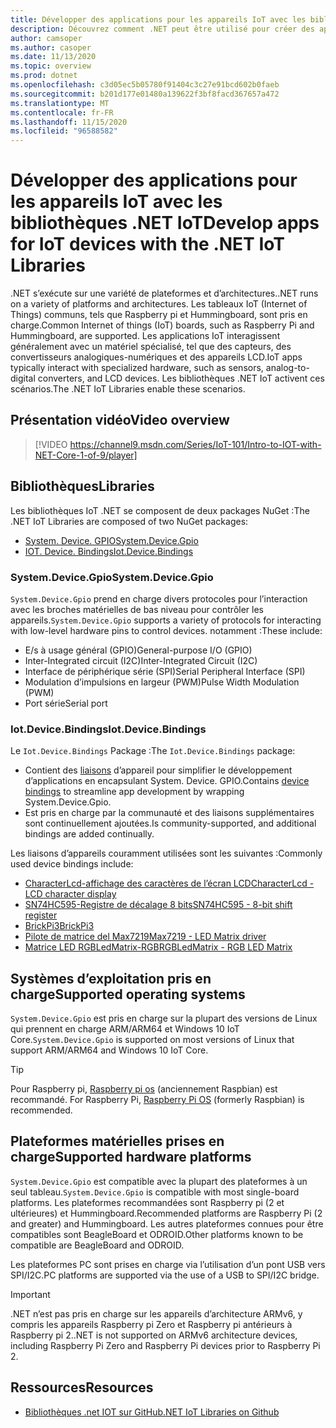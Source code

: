```yaml
---
title: Développer des applications pour les appareils IoT avec les bibliothèques .NET IoT
description: Découvrez comment .NET peut être utilisé pour créer des applications pour les appareils IoT et les scénarios.
author: camsoper
ms.author: casoper
ms.date: 11/13/2020
ms.topic: overview
ms.prod: dotnet
ms.openlocfilehash: c3d05ec5b05780f91404c3c27e91bcd602b0faeb
ms.sourcegitcommit: b201d177e01480a139622f3bf8facd367657a472
ms.translationtype: MT
ms.contentlocale: fr-FR
ms.lasthandoff: 11/15/2020
ms.locfileid: "96588582"
---
```

# <a name="develop-apps-for-iot-devices-with-the-net-iot-libraries"></a><span data-ttu-id="4f84c-103">Développer des applications pour les appareils IoT avec les bibliothèques .NET IoT</span><span class="sxs-lookup"><span data-stu-id="4f84c-103">Develop apps for IoT devices with the .NET IoT Libraries</span></span>

<span data-ttu-id="4f84c-104">.NET s’exécute sur une variété de plateformes et d’architectures.</span><span class="sxs-lookup"><span data-stu-id="4f84c-104">.NET runs on a variety of platforms and architectures.</span></span> <span data-ttu-id="4f84c-105">Les tableaux IoT (Internet of Things) communs, tels que Raspberry pi et Hummingboard, sont pris en charge.</span><span class="sxs-lookup"><span data-stu-id="4f84c-105">Common Internet of things (IoT) boards, such as Raspberry Pi and Hummingboard, are supported.</span></span> <span data-ttu-id="4f84c-106">Les applications IoT interagissent généralement avec un matériel spécialisé, tel que des capteurs, des convertisseurs analogiques-numériques et des appareils LCD.</span><span class="sxs-lookup"><span data-stu-id="4f84c-106">IoT apps typically interact with specialized hardware, such as sensors, analog-to-digital converters, and LCD devices.</span></span> <span data-ttu-id="4f84c-107">Les bibliothèques .NET IoT activent ces scénarios.</span><span class="sxs-lookup"><span data-stu-id="4f84c-107">The .NET IoT Libraries enable these scenarios.</span></span>

## <a name="video-overview"></a><span data-ttu-id="4f84c-108">Présentation vidéo</span><span class="sxs-lookup"><span data-stu-id="4f84c-108">Video overview</span></span>

<!--markdownlint-disable MD034 -->
> [!VIDEO https://channel9.msdn.com/Series/IoT-101/Intro-to-IOT-with-NET-Core-1-of-9/player]

## <a name="libraries"></a><span data-ttu-id="4f84c-109">Bibliothèques</span><span class="sxs-lookup"><span data-stu-id="4f84c-109">Libraries</span></span>

<span data-ttu-id="4f84c-110">Les bibliothèques IoT .NET se composent de deux packages NuGet :</span><span class="sxs-lookup"><span data-stu-id="4f84c-110">The .NET IoT Libraries are composed of two NuGet packages:</span></span>

- <span data-ttu-id="4f84c-111">[System. Device. GPIO](https://www.nuget.org/packages/System.Device.Gpio/)<span class="docon docon-navigate-external x-hidden-focus"></span></span><span class="sxs-lookup"><span data-stu-id="4f84c-111">[System.Device.Gpio](https://www.nuget.org/packages/System.Device.Gpio/) <span class="docon docon-navigate-external x-hidden-focus"></span></span></span>
- <span data-ttu-id="4f84c-112">[IOT. Device. Bindings](https://www.nuget.org/packages/Iot.Device.Bindings/)<span class="docon docon-navigate-external x-hidden-focus"></span></span><span class="sxs-lookup"><span data-stu-id="4f84c-112">[Iot.Device.Bindings](https://www.nuget.org/packages/Iot.Device.Bindings/) <span class="docon docon-navigate-external x-hidden-focus"></span></span></span>

### <a name="systemdevicegpio"></a><span data-ttu-id="4f84c-113">System.Device.Gpio</span><span class="sxs-lookup"><span data-stu-id="4f84c-113">System.Device.Gpio</span></span>

<span data-ttu-id="4f84c-114">`System.Device.Gpio` prend en charge divers protocoles pour l’interaction avec les broches matérielles de bas niveau pour contrôler les appareils.</span><span class="sxs-lookup"><span data-stu-id="4f84c-114">`System.Device.Gpio` supports a variety of protocols for interacting with low-level hardware pins to control devices.</span></span> <span data-ttu-id="4f84c-115">notamment :</span><span class="sxs-lookup"><span data-stu-id="4f84c-115">These include:</span></span>

- <span data-ttu-id="4f84c-116">E/s à usage général (GPIO)</span><span class="sxs-lookup"><span data-stu-id="4f84c-116">General-purpose I/O (GPIO)</span></span>
- <span data-ttu-id="4f84c-117">Inter-Integrated circuit (I2C)</span><span class="sxs-lookup"><span data-stu-id="4f84c-117">Inter-Integrated Circuit (I2C)</span></span>
- <span data-ttu-id="4f84c-118">Interface de périphérique série (SPI)</span><span class="sxs-lookup"><span data-stu-id="4f84c-118">Serial Peripheral Interface (SPI)</span></span>
- <span data-ttu-id="4f84c-119">Modulation d’impulsions en largeur (PWM)</span><span class="sxs-lookup"><span data-stu-id="4f84c-119">Pulse Width Modulation (PWM)</span></span>
- <span data-ttu-id="4f84c-120">Port série</span><span class="sxs-lookup"><span data-stu-id="4f84c-120">Serial port</span></span>

### <a name="iotdevicebindings"></a><span data-ttu-id="4f84c-121">Iot.Device.Bindings</span><span class="sxs-lookup"><span data-stu-id="4f84c-121">Iot.Device.Bindings</span></span>

<span data-ttu-id="4f84c-122">Le `Iot.Device.Bindings` Package :</span><span class="sxs-lookup"><span data-stu-id="4f84c-122">The `Iot.Device.Bindings` package:</span></span>

* <span data-ttu-id="4f84c-123">Contient des [liaisons](https://github.com/dotnet/iot/blob/master/src/devices/README.md) <span class="docon docon-navigate-external x-hidden-focus"></span> d’appareil pour simplifier le développement d’applications en encapsulant System. Device. GPIO.</span><span class="sxs-lookup"><span data-stu-id="4f84c-123">Contains [device bindings](https://github.com/dotnet/iot/blob/master/src/devices/README.md) <span class="docon docon-navigate-external x-hidden-focus"></span> to streamline app development by wrapping System.Device.Gpio.</span></span>
* <span data-ttu-id="4f84c-124">Est pris en charge par la communauté et des liaisons supplémentaires sont continuellement ajoutées.</span><span class="sxs-lookup"><span data-stu-id="4f84c-124">Is community-supported, and additional bindings are added continually.</span></span>

<span data-ttu-id="4f84c-125">Les liaisons d’appareils couramment utilisées sont les suivantes :</span><span class="sxs-lookup"><span data-stu-id="4f84c-125">Commonly used device bindings include:</span></span>

- <span data-ttu-id="4f84c-126">[CharacterLcd-affichage des caractères de l’écran LCD](https://github.com/dotnet/iot/tree/master/src/devices/CharacterLcd)<span class="docon docon-navigate-external x-hidden-focus"></span></span><span class="sxs-lookup"><span data-stu-id="4f84c-126">[CharacterLcd - LCD character display](https://github.com/dotnet/iot/tree/master/src/devices/CharacterLcd) <span class="docon docon-navigate-external x-hidden-focus"></span></span></span>
- <span data-ttu-id="4f84c-127">[SN74HC595-Registre de décalage 8 bits](https://github.com/dotnet/iot/tree/master/src/devices/Sn74hc595)<span class="docon docon-navigate-external x-hidden-focus"></span></span><span class="sxs-lookup"><span data-stu-id="4f84c-127">[SN74HC595 - 8-bit shift register](https://github.com/dotnet/iot/tree/master/src/devices/Sn74hc595) <span class="docon docon-navigate-external x-hidden-focus"></span></span></span>
- <span data-ttu-id="4f84c-128">[BrickPi3](https://github.com/dotnet/iot/tree/master/src/devices/BrickPi3)<span class="docon docon-navigate-external x-hidden-focus"></span></span><span class="sxs-lookup"><span data-stu-id="4f84c-128">[BrickPi3](https://github.com/dotnet/iot/tree/master/src/devices/BrickPi3) <span class="docon docon-navigate-external x-hidden-focus"></span></span></span>
- <span data-ttu-id="4f84c-129">[Pilote de matrice del Max7219](https://github.com/dotnet/iot/tree/master/src/devices/Max7219)<span class="docon docon-navigate-external x-hidden-focus"></span></span><span class="sxs-lookup"><span data-stu-id="4f84c-129">[Max7219 - LED Matrix driver](https://github.com/dotnet/iot/tree/master/src/devices/Max7219) <span class="docon docon-navigate-external x-hidden-focus"></span></span></span>
- <span data-ttu-id="4f84c-130">[Matrice LED RGBLedMatrix-RGB](https://github.com/dotnet/iot/tree/master/src/devices/RGBLedMatrix)<span class="docon docon-navigate-external x-hidden-focus"></span></span><span class="sxs-lookup"><span data-stu-id="4f84c-130">[RGBLedMatrix - RGB LED Matrix](https://github.com/dotnet/iot/tree/master/src/devices/RGBLedMatrix) <span class="docon docon-navigate-external x-hidden-focus"></span></span></span>

## <a name="supported-operating-systems"></a><span data-ttu-id="4f84c-131">Systèmes d’exploitation pris en charge</span><span class="sxs-lookup"><span data-stu-id="4f84c-131">Supported operating systems</span></span>

<span data-ttu-id="4f84c-132">`System.Device.Gpio` est pris en charge sur la plupart des versions de Linux qui prennent en charge ARM/ARM64 et Windows 10 IoT Core.</span><span class="sxs-lookup"><span data-stu-id="4f84c-132">`System.Device.Gpio` is supported on most versions of Linux that support ARM/ARM64 and Windows 10 IoT Core.</span></span>

> [!TIP]
> <span data-ttu-id="4f84c-133">Pour Raspberry pi, [Raspberry pi os](https://www.raspberrypi.org/documentation/installation/installing-images/README.md) <span class="docon docon-navigate-external x-hidden-focus"></span> (anciennement Raspbian) est recommandé.  </span><span class="sxs-lookup"><span data-stu-id="4f84c-133">For Raspberry Pi, [Raspberry Pi OS](https://www.raspberrypi.org/documentation/installation/installing-images/README.md)  <span class="docon docon-navigate-external x-hidden-focus"></span> (formerly Raspbian) is recommended.</span></span>

## <a name="supported-hardware-platforms"></a><span data-ttu-id="4f84c-134">Plateformes matérielles prises en charge</span><span class="sxs-lookup"><span data-stu-id="4f84c-134">Supported hardware platforms</span></span>

<span data-ttu-id="4f84c-135">`System.Device.Gpio` est compatible avec la plupart des plateformes à un seul tableau.</span><span class="sxs-lookup"><span data-stu-id="4f84c-135">`System.Device.Gpio` is compatible with most single-board platforms.</span></span> <span data-ttu-id="4f84c-136">Les plateformes recommandées sont Raspberry pi (2 et ultérieures) et Hummingboard.</span><span class="sxs-lookup"><span data-stu-id="4f84c-136">Recommended platforms are Raspberry Pi (2 and greater) and Hummingboard.</span></span> <span data-ttu-id="4f84c-137">Les autres plateformes connues pour être compatibles sont BeagleBoard et ODROID.</span><span class="sxs-lookup"><span data-stu-id="4f84c-137">Other platforms known to be compatible are BeagleBoard and ODROID.</span></span>

<span data-ttu-id="4f84c-138">Les plateformes PC sont prises en charge via l’utilisation d’un pont USB vers SPI/I2C.</span><span class="sxs-lookup"><span data-stu-id="4f84c-138">PC platforms are supported via the use of a USB to SPI/I2C bridge.</span></span>

> [!IMPORTANT]
> <span data-ttu-id="4f84c-139">.NET n’est pas pris en charge sur les appareils d’architecture ARMv6, y compris les appareils Raspberry pi Zero et Raspberry pi antérieurs à Raspberry pi 2.</span><span class="sxs-lookup"><span data-stu-id="4f84c-139">.NET is not supported on ARMv6 architecture devices, including Raspberry Pi Zero and Raspberry Pi devices prior to Raspberry Pi 2.</span></span>

## <a name="resources"></a><span data-ttu-id="4f84c-140">Ressources</span><span class="sxs-lookup"><span data-stu-id="4f84c-140">Resources</span></span>

- <span data-ttu-id="4f84c-141">[Bibliothèques .net IOT sur GitHub](https://github.com/dotnet/iot)<span class="docon docon-navigate-external x-hidden-focus"></span></span><span class="sxs-lookup"><span data-stu-id="4f84c-141">[.NET IoT Libraries on Github](https://github.com/dotnet/iot) <span class="docon docon-navigate-external x-hidden-focus"></span></span></span>
